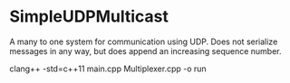 # SimpleUDPMulticast

A many to one system for communication using UDP. Does not serialize messages in any way, but does append an increasing sequence number.

clang++ -std=c++11 main.cpp Multiplexer.cpp -o run
